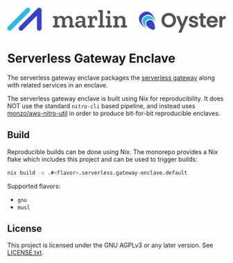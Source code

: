 ![Marlin Oyster Logo](./logo.svg)

# Serverless Gateway Enclave

The serverless gateway enclave packages the [serverless gateway](https://github.com/marlinprotocol/oyster-monorepo/tree/master/serverless/gateway) along with related services in an enclave.

The serverless gateway enclave is built using Nix for reproducibility. It does NOT use the standard `nitro-cli` based pipeline, and instead uses [monzo/aws-nitro-util](https://github.com/monzo/aws-nitro-util) in order to produce bit-for-bit reproducible enclaves.

## Build

Reproducible builds can be done using Nix. The monorepo provides a Nix flake which includes this project and can be used to trigger builds:

```bash
nix build -v .#<flavor>.serverless.gateway-enclave.default
```

Supported flavors:
- `gnu`
- `musl`

## License

This project is licensed under the GNU AGPLv3 or any later version. See [LICENSE.txt](./LICENSE.txt).
